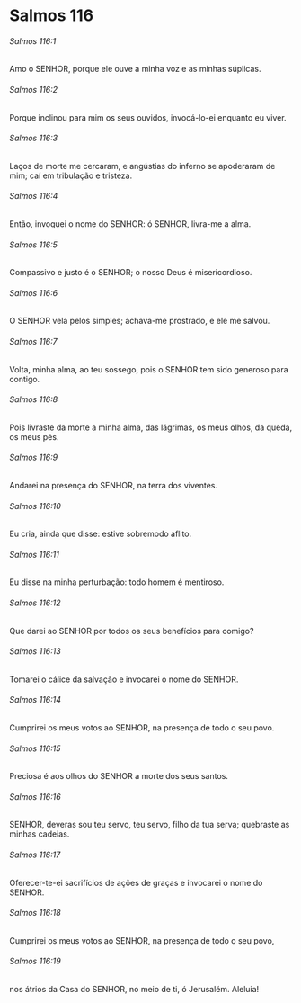 # Salmos 116

###### Salmos 116:1

Amo o SENHOR, porque ele ouve a minha voz e as minhas súplicas.

###### Salmos 116:2

Porque inclinou para mim os seus ouvidos, invocá-lo-ei enquanto eu viver.

###### Salmos 116:3

Laços de morte me cercaram, e angústias do inferno se apoderaram de mim; caí em tribulação e tristeza.

###### Salmos 116:4

Então, invoquei o nome do SENHOR: ó SENHOR, livra-me a alma.

###### Salmos 116:5

Compassivo e justo é o SENHOR; o nosso Deus é misericordioso.

###### Salmos 116:6

O SENHOR vela pelos simples; achava-me prostrado, e ele me salvou.

###### Salmos 116:7

Volta, minha alma, ao teu sossego, pois o SENHOR tem sido generoso para contigo.

###### Salmos 116:8

Pois livraste da morte a minha alma, das lágrimas, os meus olhos, da queda, os meus pés.

###### Salmos 116:9

Andarei na presença do SENHOR, na terra dos viventes.

###### Salmos 116:10

Eu cria, ainda que disse: estive sobremodo aflito.

###### Salmos 116:11

Eu disse na minha perturbação: todo homem é mentiroso.

###### Salmos 116:12

Que darei ao SENHOR por todos os seus benefícios para comigo?

###### Salmos 116:13

Tomarei o cálice da salvação e invocarei o nome do SENHOR.

###### Salmos 116:14

Cumprirei os meus votos ao SENHOR, na presença de todo o seu povo.

###### Salmos 116:15

Preciosa é aos olhos do SENHOR a morte dos seus santos.

###### Salmos 116:16

SENHOR, deveras sou teu servo, teu servo, filho da tua serva; quebraste as minhas cadeias.

###### Salmos 116:17

Oferecer-te-ei sacrifícios de ações de graças e invocarei o nome do SENHOR.

###### Salmos 116:18

Cumprirei os meus votos ao SENHOR, na presença de todo o seu povo,

###### Salmos 116:19

nos átrios da Casa do SENHOR, no meio de ti, ó Jerusalém. Aleluia!

